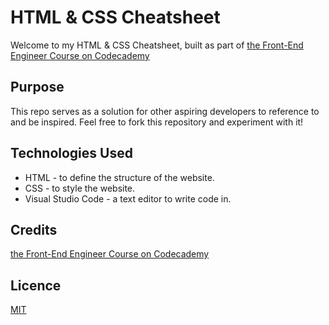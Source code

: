<h1>HTML & CSS Cheatsheet</h1>

<p>Welcome to my HTML & CSS Cheatsheet, built as part of <a href="https://www.codecademy.com/learn/paths/front-end-engineer-career-path">the Front-End Engineer Course on Codecademy</a></p>

<h2>Purpose</h2>
<p>This repo serves as a solution for other aspiring developers to reference to and be inspired. Feel free to fork this repository and experiment with it!</p>

<h2>Technologies Used</h2>
<ul>
  <li>HTML - to define the structure of the website.</li>
  <li>CSS - to style the website.</li>
  <li>Visual Studio Code - a text editor to write code in.</li>
</ul>

<h2>Credits</h2>
<a href="https://www.codecademy.com/learn/paths/front-end-engineer-career-path">the Front-End Engineer Course on Codecademy</a>

<h2>Licence</h2>
<a href="https://choosealicense.com/licenses/mit/">MIT</a>

